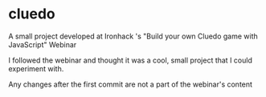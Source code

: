 # cluedo
A small project developed at Ironhack 's "Build your own Cluedo game with JavaScript" Webinar


I followed the webinar and thought it was a cool, small project that I could experiment with.

Any changes after the first commit are not a part of the webinar's content

